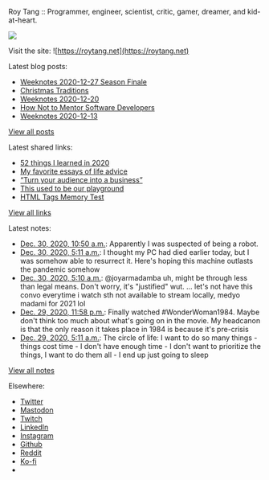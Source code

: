 Roy Tang :: Programmer, engineer, scientist, critic, gamer, dreamer, and kid-at-heart.

![](https://roytang.net/static/img/profile.jpg)

Visit the site: ![https://roytang.net](https://roytang.net)

Latest blog posts:

- [Weeknotes 2020-12-27 Season Finale](https://roytang.net/2020/12/weeknotes-2020-12-27/)
- [Christmas Traditions](https://roytang.net/2020/12/xmas-traditions/)
- [Weeknotes 2020-12-20](https://roytang.net/2020/12/weeknotes-2020-12-20/)
- [How Not to Mentor Software Developers](https://roytang.net/2020/12/how-not-to-mentor/)
- [Weeknotes 2020-12-13](https://roytang.net/2020/12/weeknotes-2020-12-13/)

[View all posts](https://roytang.net/blog)

Latest shared links:

- [52 things I learned in 2020](https://roytang.net/2020/12/52-things-i-learned-in-2020/)
- [My favorite essays of life advice](https://roytang.net/2020/12/my-favorite-essays-of-life-advice/)
- [“Turn your audience into a business”](https://roytang.net/2020/12/turn-your-audience-into-a-business/)
- [This used to be our playground](https://roytang.net/2020/12/this-used-to-be-our-playground/)
- [HTML Tags Memory Test](https://roytang.net/2020/12/html-tags-memory-test/)

[View all links](https://roytang.net/links)

Latest notes:

- [Dec. 30, 2020, 10:50 a.m.](https://roytang.net/2020/12/1344355074722578433/): Apparently I was suspected of being a robot.
- [Dec. 30, 2020, 5:11 a.m.](https://roytang.net/2020/12/1344269903285473283/): I thought my PC had died earlier today, but I was somehow able to resurrect it. Here&#x27;s hoping this machine outlasts the pandemic somehow
- [Dec. 30, 2020, 5:10 a.m.](https://roytang.net/2020/12/1344269606374948865/): @joyarmadamba uh, might be through less than legal means. Don&#x27;t worry, it&#x27;s &quot;justified&quot; wut. ... let&#x27;s not have this convo everytime i watch sth not available to stream locally, medyo madami for 2021 lol
- [Dec. 29, 2020, 11:58 p.m.](https://roytang.net/2020/12/1344191049963425795/): Finally watched #WonderWoman1984. Maybe don&#x27;t think too much about what&#x27;s going on in the movie. My headcanon is that the only reason it takes place in 1984 is because it&#x27;s pre-crisis
- [Dec. 29, 2020, 5:11 a.m.](https://roytang.net/2020/12/c12b1185667d4adc5a2c99224584a981/): The circle of life: I want to do so many things - things cost time - I don&#x27;t have enough time - I don&#x27;t want to prioritize the things, I want to do them all - I end up just going to sleep

[View all notes](https://roytang.net/notes)

Elsewhere:

- [Twitter](https://twitter.com/roytang)
- [Mastodon](https://mastodon.technology/@roytang)
- [Twitch](https://twitch.tv/twitchyroy)
- [LinkedIn](https://www.linkedin.com/in/roytang)
- [Instagram](https://instagram.com/roytang0400)
- [Github](https://github.com/roytang)
- [Reddit](https://reddit.com/u/hungryroy)
- [Ko-fi](https://ko-fi.com/roytang)
- [](mailto:hello@roytang.net)